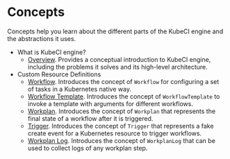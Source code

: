 # Concepts

Concepts help you learn about the different parts of the KubeCI engine and the abstractions it uses.

- What is KubeCI engine?
  - [Overview](/docs/concepts/what-is-kubeci-engine/overview.md). Provides a conceptual introduction to KubeCI engine, including the problems it solves and its high-level architecture.
- Custom Resource Definitions
  - [Workflow](/docs/concepts/crds/workflow.md). Introduces the concept of `Workflow` for configuring a set of tasks in a Kubernetes native way.
  - [Workflow Template](/docs/concepts/crds/workflow_template.md). Introduces the concept of `WorkflowTemplate` to invoke a template with arguments for different workflows.
  - [Workplan](/docs/concepts/crds/workplan.md). Introduces the concept of `Workplan` that represents the final state of a workflow after it is triggered.
  - [Trigger](/docs/concepts/crds/trigger.md). Introduces the concept of `Trigger` that represents a fake create event for a Kubernetes resource to trigger workflows.
  - [Workplan Log](/docs/concepts/crds/workplan_log.md). Introduces the concept of `WorkplanLog` that can be used to collect logs of any workplan step.
